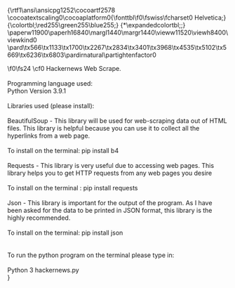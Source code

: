 {\rtf1\ansi\ansicpg1252\cocoartf2578
\cocoatextscaling0\cocoaplatform0{\fonttbl\f0\fswiss\fcharset0 Helvetica;}
{\colortbl;\red255\green255\blue255;}
{\*\expandedcolortbl;;}
\paperw11900\paperh16840\margl1440\margr1440\vieww11520\viewh8400\viewkind0
\pard\tx566\tx1133\tx1700\tx2267\tx2834\tx3401\tx3968\tx4535\tx5102\tx5669\tx6236\tx6803\pardirnatural\partightenfactor0

\f0\fs24 \cf0 Hackernews Web Scrape.\
\
Programming language used:\
Python Version 3.9.1\
\
Libraries used (please install):\
 \
BeautifulSoup - This library will be used for web-scraping data out of HTML files. This library is helpful because you can use it to collect all the hyperlinks from a web page. \
\
To install on the terminal: pip install b4 \
\
Requests - This library is very useful due to accessing web pages. This library helps you to get HTTP requests from any web pages you desire\
\
To install on the terminal : pip install requests \
\
Json - This library is important for the output of the program. As I have been asked for the data to be printed in JSON format, this library is the highly recommended.\
\
To install on the terminal: pip install json\
\
\
To run the python program on the terminal please type in: \
\
Python 3 hackernews.py\
}